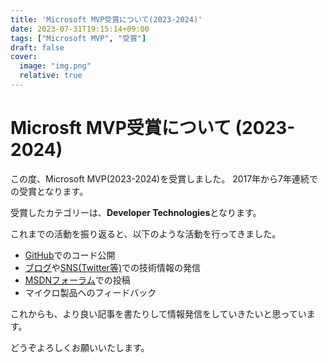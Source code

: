 ```yaml
---
title: 'Microsoft MVP受賞について(2023-2024)'
date: 2023-07-31T19:15:14+09:00
tags: ["Microsoft MVP", "受賞"]
draft: false
cover:
  image: "img.png"
  relative: true
---
```


# Microsft MVP受賞について (2023-2024)

この度、Microsoft MVP(2023-2024)を受賞しました。
2017年から7年連続での受賞となります。

受賞したカテゴリーは、**Developer Technologies**となります。

これまでの活動を振り返ると、以下のような活動を行ってきました。

- [GitHub](https://githubcom/kenjinote/)でのコード公開
- [ブログ](https://hack.jp)や[SNS(Twitter等)](https://twitter.com/kenjinote/)での技術情報の発信
- [MSDNフォーラム](https://social.msdn.microsoft.com/Forums/ja-JP/home)での投稿
- マイクロ製品へのフィードバック

これからも、より良い記事を書たりして情報発信をしていきたいと思っています。

どうぞよろしくお願いいたします。
